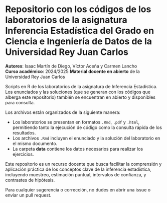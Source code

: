 # Repositorio con los códigos de los laboratorios de la asignatura Inferencia Estadística del Grado en Ciencia e Ingeniería de Datos de la Universidad Rey Juan Carlos

**Autores**: Isaac Martín de Diego, Víctor Aceña y Carmen Lancho  
**Curso académico**: 2024/2025 
**Material docente en abierto** de la Universidad Rey Juan Carlos  

Scripts en R de los laboratorios de la asignatura de Inferencia Estadística. Los enunciados y las soluciones (que se generan con los códigos que alberga este repositorio) también se encuentran en abierto y disponibles para consulta.

Los archivos están organizados de la siguiente manera:
- Los laboratorios se presentan en formatos `.Rmd`, `.pdf` y `.html`, permitiendo tanto la ejecución de código como la consulta rápida de los resultados.
- Los archivos `.Rmd` incluyen el enunciado y la solución del laboratorio en el mismo documento.
- La carpeta **data** contiene los datos necesarios para realizar los ejercicios.

Este repositorio es un recurso docente que busca facilitar la comprensión y aplicación práctica de los conceptos clave de la inferencia estadística, incluyendo muestreo, estimación puntual, intervalos de confianza, y contrastes de hipótesis.

Para cualquier sugerencia o corrección, no dudes en abrir una issue o enviar un pull request.

